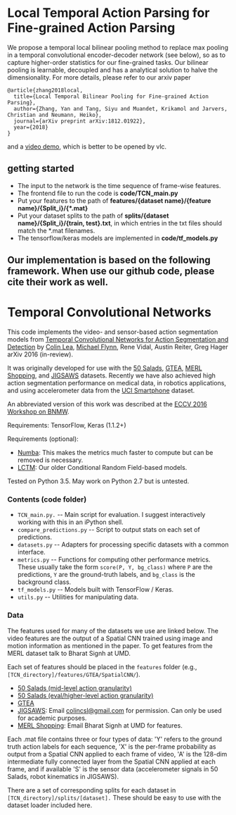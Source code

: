 # Local Temporal Action Parsing for Fine-grained Action Parsing

We propose a temporal local bilinear pooling method to replace max pooling in a temporal convolutional encoder-decoder network (see below), so as to capture higher-order statistics for our fine-grained tasks. Our bilinear pooling is learnable, decoupled and has a analytical solution to halve the dimensionality. For more details, please refer to our arxiv paper

    @article{zhang2018local,
      title={Local Temporal Bilinear Pooling for Fine-grained Action Parsing},
      author={Zhang, Yan and Tang, Siyu and Muandet, Krikamol and Jarvers, Christian and Neumann, Heiko},
      journal={arXiv preprint arXiv:1812.01922},
      year={2018}
    }

and a [video demo](https://ps.is.tuebingen.mpg.de/uploads_file/attachment/attachment/470/demo-bilinear.m4v), which is better to be opened by vlc.



## getting started
* The input to the network is the time sequence of frame-wise features. 
* The frontend file to run the code is __code/TCN_main.py__
* Put your features to the path of __features/{dataset name}/{feature name}/{Split_i}/{*.mat}__
* Put your dataset splits to the path of __splits/{dataset name}/{Split_i}/{train, test}.txt__, in which entries in the txt files should match the *.mat filenames.
* The tensorflow/keras models are implemented in __code/tf_models.py__



Our implementation is based on the following framework. When use our github code, please cite their work as well.
-----

# Temporal Convolutional Networks

This code implements the video- and sensor-based action segmentation models from [Temporal Convolutional Networks for Action Segmentation and Detection](https://arxiv.org/abs/1611.05267) by
[Colin Lea](http://colinlea.com/), [Michael Flynn](https://zo7.github.io/), Rene Vidal, Austin Reiter, Greg Hager 
arXiv 2016 (in-review). 

It was originally developed for use with the [50 Salads](http://cvip.computing.dundee.ac.uk/datasets/foodpreparation/50salads/), [GTEA](http://ai.stanford.edu/~alireza/GTEA/), [MERL Shopping](http://www.merl.com/demos/merl-shopping-dataset), and [JIGSAWS](http://cirl.lcsr.jhu.edu/research/hmm/datasets/jigsaws_release/) datasets. Recently we have also achieved high action segmentation performance on medical data, in robotics applications, and using accelerometer data from the [UCI Smartphone](https://archive.ics.uci.edu/ml/datasets/Human+Activity+Recognition+Using+Smartphones) dataset.

An abbreviated version of this work was described at the [ECCV 2016  Workshop on BNMW](http://bravenewmotion.github.io/).

Requirements: TensorFlow, Keras (1.1.2+)

Requirements (optional): 
* [Numba](http://numba.pydata.org/): This makes the metrics much faster to compute but can be removed is necessary.
* [LCTM](https://github.com/colincsl/LCTM): Our older Conditional Random Field-based models.

Tested on Python 3.5. May work on Python 2.7 but is untested.


### Contents (code folder)

* `TCN_main.py.` -- Main script for evaluation. I suggest interactively working with this in an iPython shell.
* `compare_predictions.py` -- Script to output stats on each set of predictions.
* `datasets.py` -- Adapters for processing specific datasets with a common interface.
* `metrics.py` -- Functions for computing other performance metrics. These usually take the form `score(P, Y, bg_class)` where `P` are the predictions, `Y` are the ground-truth labels, and `bg_class` is the background class.
* `tf_models.py` -- Models built with TensorFlow / Keras.
* `utils.py` -- Utilities for manipulating data.

### Data

The features used for many of the datasets we use are linked below. The video features are the output of a Spatial CNN trained using image and motion information as mentioned in the paper. To get features from the MERL dataset talk to Bharat Signh at UMD.

Each set of features should be placed in the ``features`` folder (e.g., `[TCN_directory]/features/GTEA/SpatialCNN/`). 

* [50 Salads (mid-level action granularity)](https://drive.google.com/open?id=0B2EDVAtaGbOtUTJpdWxOc0pEaEk)
* [50 Salads (eval/higher-level action granularity)](https://drive.google.com/open?id=0B2EDVAtaGbOtUUFISWNxMjFBQkk)
* [GTEA](https://drive.google.com/open?id=0B2EDVAtaGbOtZWpLZmo0dURHdU0)
* [JIGSAWS](https://cirl.lcsr.jhu.edu/research/hmm/datasets/jigsaws_release/): Email colincsl@gmail.com for permission. Can only be used for academic purposes. 
* [MERL Shopping](http://www.merl.com/demos/merl-shopping-dataset): Email Bharat Signh at UMD for features.

Each .mat file contains three or four types of data: 'Y' refers to the ground truth action labels for each sequence, 'X' is the per-frame probability as output from a Spatial CNN applied to each frame of video, 'A' is the 128-dim intermediate fully connected layer from the Spatial CNN applied at each frame, and if available 'S' is the sensor data (accelerometer signals in 50 Salads, robot kinematics in JIGSAWS). 

There are a set of corresponding splits for each dataset in `[TCN_directory]/splits/[dataset].` These should be easy to use with the dataset loader included here.

